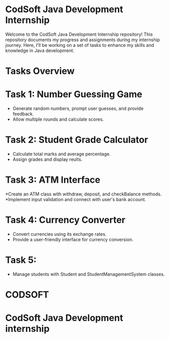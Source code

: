 # CodSoft Java Development Internship
Welcome to the CodSoft Java Development Internship repository! This repository documents my progress and assignments during my internship journey. Here, I'll be working on a set of tasks to enhance my skills and knowledge in Java development.
  
# Tasks Overview


# Task 1: Number Guessing Game
  * Generate random numbers, prompt user guesses, and provide feedback.
  * Allow multiple rounds and calculate scores.

# Task 2: Student Grade Calculator
 * Calculate total marks and average percentage.
 * Assign grades and display reults.

# Task 3: ATM Interface
  *Create an ATM class with withdraw, deposit, and checkBalance methods.
  *Implement input validation and connect with user's bank account.

# Task 4: Currency Converter
  * Convert currencies using its exchange rates.
  * Provide a user-friendly interface for currency conversion.

# Task 5:
  * Manage students with Student and StudentManagementSystem classes.



# CODSOFT
# CodSoft Java Development internship
    

   
      

